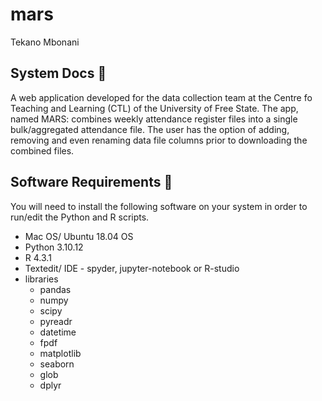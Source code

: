 # mars
Tekano Mbonani

## System Docs 📃
A web application developed for the data collection team at the Centre fo Teaching and Learning (CTL) of the University of Free State. The app, named MARS: combines weekly attendance register files into a single bulk/aggregated attendance file. The user has the option of adding, removing and even renaming data file columns prior to downloading the combined files.

## Software Requirements 🔌
You will need to install the following software on your system in order to run/edit the Python and R scripts.
* Mac OS/ Ubuntu 18.04 OS
* Python 3.10.12
* R 4.3.1
* Textedit/ IDE - spyder, jupyter-notebook or R-studio
* libraries
  * pandas
  * numpy
  * scipy
  * pyreadr
  * datetime
  * fpdf
  * matplotlib
  * seaborn
  * glob
  * dplyr
